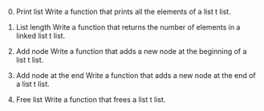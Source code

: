 0. Print list
Write a function that prints all the elements of a list t list.

1. List length
Write a function that returns the number of elements in a linked list t list.

2. Add node
Write a function that adds a new node at the beginning of a list t list.

3. Add node at the end
Write a function that adds a new node at the end of a list t list.

4. Free list
Write a function that frees a list t list.

